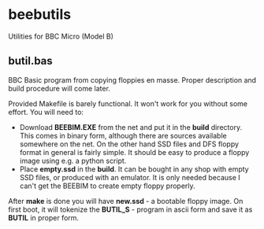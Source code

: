 # beebutils
Utilities for BBC Micro (Model B)

## butil.bas
BBC Basic program from copying floppies en masse. Proper description and build procedure will come later.

Provided Makefile is barely functional. It won't work for you without some effort. You will need to:
- Download **BEEBIM.EXE** from the net and put it in the **build** directory. This comes in binary form, although there are sources available somewhere on the net. On the other hand SSD files and DFS floppy format in general is fairly simple. It should be easy to produce a floppy image using e.g. a python script.
- Place **empty.ssd** in the **build**. It can be bought in any shop with empty SSD files, or produced with an emulator. It is only needed because I can't get the BEEBIM to create empty floppy properly.

After **make** is done you will have **new.ssd** - a bootable floppy image. On first boot, it will tokenize the **BUTIL_S** - program in ascii form and save it as **BUTIL** in proper form. 
